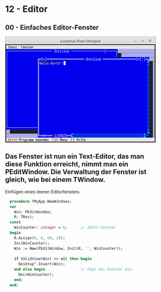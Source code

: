 # 12 - Editor
## 00 - Einfaches Editor-Fenster

![image.png](image.png)

Das Fenster ist nun ein Text-Editor, das man diese Funktion erreicht, nimmt man ein <b>PEditWindow</b>.
Die Verwaltung der Fenster ist gleich, wie bei einem <b>TWindow</b>.
---
Einfügen eines leeren Editorfensters.

```pascal
  procedure TMyApp.NewWindows;
  var
    Win: PEditWindow;
    R: TRect;
  const
    WinCounter: integer = 0;      // Zählt Fenster
  begin
    R.Assign(0, 0, 60, 20);
    Inc(WinCounter);
    Win := New(PEditWindow, Init(R, '', WinCounter));

    if ValidView(Win) <> nil then begin
      Desktop^.Insert(Win);
    end else begin                // Fügt das Fenster ein.
      Dec(WinCounter);
    end;
  end;
```


